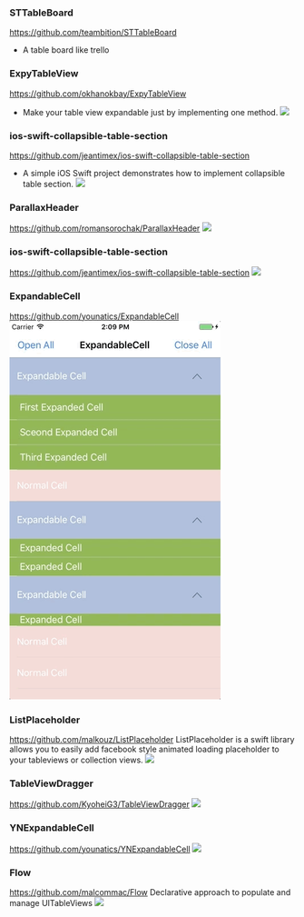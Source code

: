 ### STTableBoard
https://github.com/teambition/STTableBoard
- A table board like trello

### ExpyTableView
https://github.com/okhanokbay/ExpyTableView
- Make your table view expandable just by implementing one method.
![](https://camo.githubusercontent.com/0945d80797ba01e7ba3036fef0416f34d6525baa/68747470733a2f2f6d656469612e67697068792e636f6d2f6d656469612f70366b62694c3072464143624b2f67697068792e676966)

### ios-swift-collapsible-table-section
https://github.com/jeantimex/ios-swift-collapsible-table-section
- A simple iOS Swift project demonstrates how to implement collapsible table section.
![](https://user-images.githubusercontent.com/565300/33296371-1c17e332-d390-11e7-910b-947ed42fcbb3.gif)

### ParallaxHeader
https://github.com/romansorochak/ParallaxHeader
![](https://github.com/romansorochak/ParallaxHeader/raw/master/Exmple/Demo_with_blur.gif)

### ios-swift-collapsible-table-section
https://github.com/jeantimex/ios-swift-collapsible-table-section
![](https://user-images.githubusercontent.com/565300/33296371-1c17e332-d390-11e7-910b-947ed42fcbb3.gif)

### ExpandableCell
https://github.com/younatics/ExpandableCell
![](https://github.com/younatics/ExpandableCell/raw/master/Images/ExpandableCell.gif)

### ListPlaceholder
https://github.com/malkouz/ListPlaceholder
ListPlaceholder is a swift library allows you to easily add facebook style animated loading placeholder to your tableviews or collection views.
![](https://github.com/malkouz/ListPlaceholder/raw/master/demo.gif)

### TableViewDragger
https://github.com/KyoheiG3/TableViewDragger
![](https://user-images.githubusercontent.com/5707132/33757706-a5b5cf6c-dc3e-11e7-9275-b54b7897da59.gif)

### YNExpandableCell
https://github.com/younatics/YNExpandableCell
![](https://github.com/younatics/YNExpandableCell/raw/master/Images/demo.gif)

### Flow
https://github.com/malcommac/Flow
Declarative approach to populate and manage UITableViews
![](https://raw.githubusercontent.com/malcommac/Flow/master/Assets/ARCHITECTURE.png)
